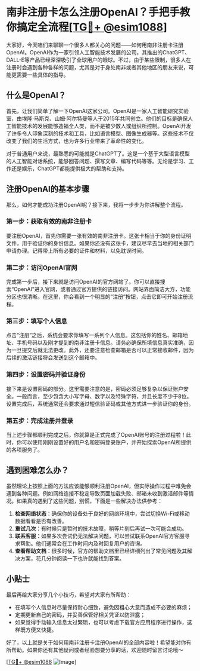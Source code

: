 # 南非注册卡怎么注册OpenAI？手把手教你搞定全流程[[TG💪+ @esim1088](https://t.me/s/esim1088)]

大家好，今天咱们来聊聊一个很多人都关心的问题——如何用南非注册卡注册OpenAI。OpenAI作为一家引领人工智能技术发展的公司，其推出的ChatGPT、DALL-E等产品已经深深吸引了全球用户的眼球。不过，由于某些限制，很多人在注册时会遇到各种各样的问题，尤其是对于身处南非或者其他地区的朋友来说，可能更需要一些具体的指导。

## 什么是OpenAI？

首先，让我们简单了解一下OpenAI这家公司。OpenAI是一家人工智能研究实验室，由埃隆·马斯克、山姆·阿尔特曼等人于2015年共同创立。他们的目标是确保人工智能技术的发展能够造福全人类，而不是被少数人或组织所控制。OpenAI开发了许多令人印象深刻的技术和工具，比如语言模型、图像生成器等。这些技术不仅改变了我们的生活方式，也为许多行业带来了革命性的变化。

对于普通用户来说，最熟悉的可能就是ChatGPT了。这是一个基于大型语言模型的人工智能对话系统，能够回答问题、撰写文章、编写代码等等。无论是学习、工作还是娱乐，ChatGPT都能提供极大的帮助和支持。

## 注册OpenAI的基本步骤

那么，如何才能成功注册OpenAI呢？接下来，我将一步步为你讲解整个流程。

### 第一步：获取有效的南非注册卡

要注册OpenAI，首先你需要一张有效的南非注册卡。这张卡相当于你的身份证明文件，用于验证你的身份信息。如果你还没有这张卡，建议尽早去当地的相关部门申请办理。记得带上所有必要的证件和材料，以免耽误时间。

### 第二步：访问OpenAI官网

完成第一步后，接下来就是访问OpenAI的官方网站了。你可以直接搜索“OpenAI”进入官网，或者通过官方提供的链接访问。网站界面简洁大方，功能分区也很清晰。在这里，你会看到一个明显的“注册”按钮，点击它即可开始注册流程。

### 第三步：填写个人信息

点击“注册”之后，系统会要求你填写一系列个人信息。这包括你的姓名、邮箱地址、手机号码以及刚才提到的南非注册卡信息。请务必确保所填信息真实准确，因为一旦提交后就无法更改。此外，还要注意检查邮箱是否可以正常接收邮件，因为后续的激活链接将会发送到这个邮箱中。

### 第四步：设置密码并验证身份

接下来是设置密码的部分。这里需要注意的是，密码必须足够复杂以保证账户安全。一般而言，至少包含大小写字母、数字以及特殊字符，并且长度不少于8位。设置完成后，系统通常还会要求通过短信验证码或其他方式进一步验证你的身份。

### 第五步：完成注册并登录

当上述步骤都顺利完成之后，你就算是正式完成了OpenAI账号的注册过程啦！此时，你可以使用刚刚设置好的用户名和密码登录账户，并开始探索OpenAI所提供的各项服务了。

## 遇到困难怎么办？

虽然理论上按照上面的方法应该能够顺利注册OpenAI，但实际操作过程中难免会遇到各种问题。例如网络连接不稳定导致页面加载失败、邮箱未收到激活邮件等情况。如果真的遇到了这些问题，别慌，下面是一些解决办法供参考：

1. **检查网络状态**：确保你的设备处于良好的网络环境中，尝试切换Wi-Fi或移动数据看看是否有改善。
2. **重试几次**：有时候只是暂时的技术故障，稍等片刻后再试一次可能会成功。
3. **联系客服**：如果多次尝试仍无法解决问题，可以尝试联系OpenAI官方客服寻求帮助。他们通常会在工作时间内及时回复用户的咨询。
4. **查看帮助文档**：很多时候，官方的帮助文档里已经详细列出了常见问题及其解决方案，花几分钟阅读一下也许就能找到答案。

## 小贴士

最后再给大家分享几个小技巧，希望对大家有所帮助：

- 在填写个人信息时尽量保持耐心细致，避免因粗心大意而造成不必要的麻烦；
- 定期更新自己的密码，并妥善保管好相关凭证以防泄露；
- 如果觉得手动输入信息太过繁琐，也可以考虑下载官方应用程序进行操作，这样既方便又快捷。

好了，以上就是关于如何用南非注册卡注册OpenAI的全部内容啦！希望能对你有所帮助。如果你还有其他疑问或者经验想要分享的话，欢迎随时留言讨论哦～

[[TG💪+ @esim1088](https://t.me/s/esim1088) ![Image](https://i.postimg.cc/4NQfJmqS/Snipaste-2025-05-13-00-14-12.png)]